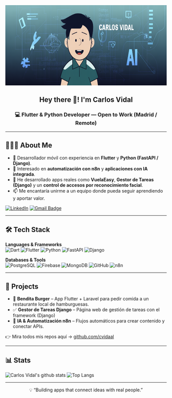 <p align="center">
  <img src="https://raw.githubusercontent.com/cvidaal/cvidaal/main/banner.png" height="250"/>
</p>

<h2 align="center">Hey there 👋! I'm <strong>Carlos Vidal</strong></h2>
<h3 align="center">💻 Flutter & Python Developer — Open to Work (Madrid / Remote)</h3>

---

## 👨🏻‍💻 About Me  

- 🚀 Desarrollador móvil con experiencia en **Flutter** y **Python (FastAPI / Django)**.  
- 🤖 Interesado en **automatización con n8n** y **aplicaciones con IA integrada**.  
- 🧱 He desarrollado apps reales como **VuelaEasy**, **Gestor de Tareas (Django)** y un **control de accesos por reconocimiento facial**.  
- 📫 Me encantaría unirme a un equipo donde pueda seguir aprendiendo y aportar valor.  

[![LinkedIn](https://img.shields.io/badge/-Carlos%20Vidal-blue?style=plastic&logo=linkedin&logoColor=white&link=https://www.linkedin.com/in/cvidaal)](https://www.linkedin.com/in/carlosvidaldev)
[![Gmail Badge](https://img.shields.io/badge/-carlosvidal.developer@gmail.com-c14438?style=flat-square&logo=Gmail&logoColor=white&link=mailto:carlosvidal.developer@gmail.com)](mailto:carlosvidal.developer@gmail.com)

---

## 🛠 Tech Stack  

**Languages & Frameworks**  
![Dart](https://img.shields.io/badge/-Dart-333333?style=flat&logo=dart)
![Flutter](https://img.shields.io/badge/-Flutter-333333?style=flat&logo=flutter)
![Python](https://img.shields.io/badge/-Python-333333?style=flat&logo=python)
![FastAPI](https://img.shields.io/badge/-FastAPI-333333?style=flat&logo=fastapi)
![Django](https://img.shields.io/badge/-Django-333333?style=flat&logo=django)

**Databases & Tools**  
![PostgreSQL](https://img.shields.io/badge/-PostgreSQL-333333?style=flat&logo=postgresql)
![Firebase](https://img.shields.io/badge/-Firebase-333333?style=flat&logo=firebase)
![MongoDB](https://img.shields.io/badge/-MongoDB-333333?style=flat&logo=mongodb)
![GitHub](https://img.shields.io/badge/-GitHub-333333?style=flat&logo=github)
![n8n](https://img.shields.io/badge/-n8n-333333?style=flat&logo=n8n)

---

## 📱 Projects  

- 🍔 **Bendita Burger** – App Flutter + Laravel para pedir comida a un restaurante local de hamburguesas.  
- ✅ **Gestor de Tareas Django** – Página web de gestión de tareas con el framework (Django)  
- 🧠 **IA & Automatización n8n** – Flujos automáticos para crear contenido y conectar APIs.  

👉 Mira todos mis repos aquí → [github.com/cvidaal](https://github.com/cvidaal)

---

## 📊 Stats  

![Carlos Vidal's github stats](https://github-readme-stats.vercel.app/api?username=cvidaal&show_icons=true&theme=default&line_height=24)
![Top Langs](https://github-readme-stats.vercel.app/api/top-langs/?username=cvidaal&layout=compact&theme=default)

---

<p align="center">💡 “Building apps that connect ideas with real people.”</p>

